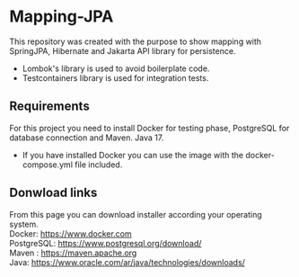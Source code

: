 # Mapping-JPA

This repository was created with the purpose to show mapping with SpringJPA, Hibernate and
 Jakarta API library for persistence.       
- Lombok's library is used to avoid boilerplate code.   
- Testcontainers library is used for integration tests.

## Requirements 
    
For this project you need to install Docker for testing phase, 
PostgreSQL for database connection and Maven. Java 17.

* If you have installed Docker you can use the image with the docker-compose.yml file included.

## Donwload links
From this page you can download installer according your operating system.   
Docker: https://www.docker.com   
PostgreSQL: https://www.postgresql.org/download/    
Maven : https://maven.apache.org    
Java: https://www.oracle.com/ar/java/technologies/downloads/
